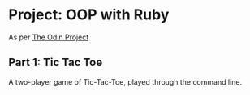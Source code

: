 # Project: OOP with Ruby

As per [The Odin Project](http://www.theodinproject.com/ruby-programming/oop)

## Part 1: Tic Tac Toe

A two-player game of Tic-Tac-Toe, played through the command line.